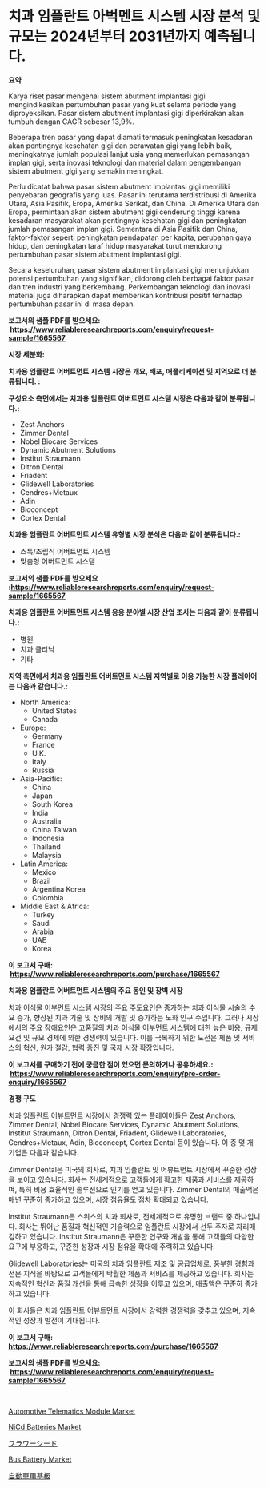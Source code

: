 <p><h1>치과 임플란트 아벅멘트 시스템 시장 분석 및 규모는 2024년부터 2031년까지 예측됩니다.</h1></p><p><strong>요약</strong></p>
<p><p>Karya riset pasar mengenai sistem abutment implantasi gigi mengindikasikan pertumbuhan pasar yang kuat selama periode yang diproyeksikan. Pasar sistem abutment implantasi gigi diperkirakan akan tumbuh dengan CAGR sebesar 13,9%. </p><p>Beberapa tren pasar yang dapat diamati termasuk peningkatan kesadaran akan pentingnya kesehatan gigi dan perawatan gigi yang lebih baik, meningkatnya jumlah populasi lanjut usia yang memerlukan pemasangan implan gigi, serta inovasi teknologi dan material dalam pengembangan sistem abutment gigi yang semakin meningkat.</p><p>Perlu dicatat bahwa pasar sistem abutment implantasi gigi memiliki penyebaran geografis yang luas. Pasar ini terutama terdistribusi di Amerika Utara, Asia Pasifik, Eropa, Amerika Serikat, dan China. Di Amerika Utara dan Eropa, permintaan akan sistem abutment gigi cenderung tinggi karena kesadaran masyarakat akan pentingnya kesehatan gigi dan peningkatan jumlah pemasangan implan gigi. Sementara di Asia Pasifik dan China, faktor-faktor seperti peningkatan pendapatan per kapita, perubahan gaya hidup, dan peningkatan taraf hidup masyarakat turut mendorong pertumbuhan pasar sistem abutment implantasi gigi.</p><p>Secara keseluruhan, pasar sistem abutment implantasi gigi menunjukkan potensi pertumbuhan yang signifikan, didorong oleh berbagai faktor pasar dan tren industri yang berkembang. Perkembangan teknologi dan inovasi material juga diharapkan dapat memberikan kontribusi positif terhadap pertumbuhan pasar ini di masa depan.</p></p>
<p><strong>보고서의 샘플 PDF를 받으세요: &nbsp;<a href="https://www.reliableresearchreports.com/enquiry/request-sample/1665567">https://www.reliableresearchreports.com/enquiry/request-sample/1665567</a></strong></p>
<p><strong>시장 세분화:</strong></p>
<p><strong> 치과용 임플란트 어버트먼트 시스템 시장은 개요, 배포, 애플리케이션 및 지역으로 더 분류됩니다. :</strong></p>
<p><strong>구성요소 측면에서는 치과용 임플란트 어버트먼트 시스템 시장은 다음과 같이 분류됩니다.:</strong></p>
<p><ul><li>Zest Anchors</li><li>Zimmer Dental</li><li>Nobel Biocare Services</li><li>Dynamic Abutment Solutions</li><li>Institut Straumann</li><li>Ditron Dental</li><li>Friadent</li><li>Glidewell Laboratories</li><li>Cendres+Metaux</li><li>Adin</li><li>Bioconcept</li><li>Cortex Dental</li></ul></p>
<p><strong> 치과용 임플란트 어버트먼트 시스템 유형별 시장 분석은 다음과 같이 분류됩니다.:</strong></p>
<p><ul><li>스톡/조립식 어버트먼트 시스템</li><li>맞춤형 어버트먼트 시스템</li></ul></p>
<p><strong>보고서의 샘플 PDF를 받으세요 :<a href="https://www.reliableresearchreports.com/enquiry/request-sample/1665567">https://www.reliableresearchreports.com/enquiry/request-sample/1665567</a></strong></p>
<p><strong> 치과용 임플란트 어버트먼트 시스템 응용 분야별 시장 산업 조사는 다음과 같이 분류됩니다.:</strong></p>
<p><ul><li>병원</li><li>치과 클리닉</li><li>기타</li></ul></p>
<p><strong>지역 측면에서 치과용 임플란트 어버트먼트 시스템 지역별로 이용 가능한 시장 플레이어는 다음과 같습니다.:</strong></p>
<p><ul>
    <li>
        North America:
        <ul>
            <li>United States</li>
            <li>Canada</li>
        </ul>
    </li>
    <li>
        Europe:
        <ul>
            <li>Germany</li>
            <li>France</li>
            <li>U.K.</li>
            <li>Italy</li>
            <li>Russia</li>
        </ul>
    </li>
    <li>
        Asia-Pacific:
        <ul>
            <li>China</li>
            <li>Japan</li>
            <li>South Korea</li>
            <li>India</li>
            <li>Australia</li>
            <li>China Taiwan</li>
            <li>Indonesia</li>
            <li>Thailand</li>
            <li>Malaysia</li>
        </ul>
    </li>
    <li>
        Latin America:
        <ul>
            <li>Mexico</li>
            <li>Brazil</li>
            <li>Argentina Korea</li>
            <li>Colombia</li>
        </ul>
    </li>
    <li>
        Middle East & Africa:
        <ul>
            <li>Turkey</li>
            <li>Saudi</li>
            <li>Arabia</li>
            <li>UAE</li>
            <li>Korea</li>
        </ul>
    </li>
    </ul></p>
<p><strong>이 보고서 구매: &nbsp;<a href="https://www.reliableresearchreports.com/purchase/1665567">https://www.reliableresearchreports.com/purchase/1665567</a></strong></p>
<p><strong>치과용 임플란트 어버트먼트 시스템의 주요 동인 및 장벽 시장</strong></p>
<p><p>치과 이식물 어부먼트 시스템 시장의 주요 주도요인은 증가하는 치과 이식물 시술의 수요 증가, 향상된 치과 기술 및 장비의 개발 및 증가하는 노화 인구 수입니다. 그러나 시장에서의 주요 장애요인은 고품질의 치과 이식물 어부먼트 시스템에 대한 높은 비용, 규제 요건 및 규모 경제에 의한 경쟁력이 있습니다. 이를 극복하기 위한 도전은 제품 및 서비스의 혁신, 원가 절감, 협력 증진 및 국제 시장 확장입니다.</p></p>
<p><strong>이 보고서를 구매하기 전에 궁금한 점이 있으면 문의하거나 공유하세요.: &nbsp;<a href="https://www.reliableresearchreports.com/enquiry/pre-order-enquiry/1665567">https://www.reliableresearchreports.com/enquiry/pre-order-enquiry/1665567</a></strong></p>
<p><strong>경쟁 구도</strong></p>
<p><p>치과 임플란트 어뷰트먼트 시장에서 경쟁력 있는 플레이어들은 Zest Anchors, Zimmer Dental, Nobel Biocare Services, Dynamic Abutment Solutions, Institut Straumann, Ditron Dental, Friadent, Glidewell Laboratories, Cendres+Metaux, Adin, Bioconcept, Cortex Dental 등이 있습니다. 이 중 몇 개 기업은 다음과 같습니다.</p><p>Zimmer Dental은 미국의 회사로, 치과 임플란트 및 어뷰트먼트 시장에서 꾸준한 성장을 보이고 있습니다. 회사는 전세계적으로 고객들에게 확고한 제품과 서비스를 제공하며, 특히 비용 효율적인 솔루션으로 인기를 얻고 있습니다. Zimmer Dental의 매출액은 매년 꾸준히 증가하고 있으며, 시장 점유율도 점차 확대되고 있습니다.</p><p>Institut Straumann은 스위스의 치과 회사로, 전세계적으로 유명한 브랜드 중 하나입니다. 회사는 뛰어난 품질과 혁신적인 기술력으로 임플란트 시장에서 선두 주자로 자리매김하고 있습니다. Institut Straumann은 꾸준한 연구와 개발을 통해 고객들의 다양한 요구에 부응하고, 꾸준한 성장과 시장 점유율 확대에 주력하고 있습니다. </p><p>Glidewell Laboratories는 미국의 치과 임플란트 제조 및 공급업체로, 풍부한 경험과 전문 지식을 바탕으로 고객들에게 탁월한 제품과 서비스를 제공하고 있습니다. 회사는 지속적인 혁신과 품질 개선을 통해 급속한 성장을 이루고 있으며, 매출액은 꾸준히 증가하고 있습니다.</p><p>이 회사들은 치과 임플란트 어뷰트먼트 시장에서 강력한 경쟁력을 갖추고 있으며, 지속적인 성장과 발전이 기대됩니다.</p></p>
<p><strong>이 보고서 구매: &nbsp; <a href="https://www.reliableresearchreports.com/purchase/1665567">https://www.reliableresearchreports.com/purchase/1665567</a></strong></p>
<p><strong>보고서의 샘플 PDF를 받으세요: &nbsp;<a href="https://www.reliableresearchreports.com/enquiry/request-sample/1665567">https://www.reliableresearchreports.com/enquiry/request-sample/1665567</a></strong><strong></strong></p>
<p>&nbsp;</p>
<p><p><a href="https://issuu.com/reportprime-2/docs/automotive-telematics-module-market-size-2030.pptx">Automotive Telematics Module Market</a></p><p><a href="https://github.com/lylyparadise/Market-Research-Report-List-2/blob/main/nicd-batteries-market.md">NiCd Batteries Market</a></p><p><a href="https://github.com/joaejkdzgyljvo6/Market-Research-Report-List-1/blob/main/220594716026.md">フラワーシード</a></p><p><a href="https://github.com/johnbach50/Market-Research-Report-List-2/blob/main/bus-battery-market.md">Bus Battery Market</a></p><p><a href="https://github.com/NashBeahan2023/Market-Research-Report-List-1/blob/main/187562616027.md">自動車用基板</a></p></p>